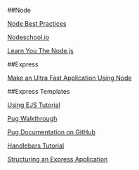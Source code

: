 ##Node

[Node Best Practices](https://www.codementor.io/mattgoldspink/nodejs-best-practices-du1086jja)

[Nodeschool.io](https://nodeschool.io/)

[Learn You The Node.js](https://github.com/workshopper/learnyounode)

##Express

[Make an Ultra Fast Application Using Node](https://openclassrooms.com/courses/ultra-fast-applications-using-node-js/practical-exercises-the-to-do-list)

##Express Templates

[Using EJS Tutorial](https://scotch.io/tutorials/use-ejs-to-template-your-node-application)

[Pug Walkthrough](https://codepen.io/mimoduo/post/learn-pug-js-with-pugs#lemme-write-some-markup-2)

[Pug Documentation on GitHub](https://github.com/pugjs/pug)

[Handlebars Tutorial](https://code.tutsplus.com/tutorials/an-introduction-to-handlebars--net-27761)

[Structuring an Express Application](http://expressjs.com/en/starter/faq.html)

